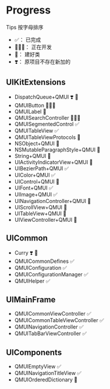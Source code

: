 # Progress

Tips
按字母排序
* ✅： 已完成
* 👨🏼‍💻： 正在开发
* 👷： 建好类
* ❣️： 原项目不存在新加的

## UIKitExtensions

* DispatchQueue+QMUI  ❣️ 👷
* QMUIButton  👨🏼‍💻
* QMUILabel  👷
* QMUISearchController  👨🏼‍💻
* QMUISegmentedControl  ✅
* QMUITableView  ✅
* QMUITableViewProtocols  👷
* NSObject+QMUI  👷
* NSMutableParagraphStyle+QMUI  👷
* String+QMUI  👷
* UIActivityIndicatorView+QMUI  👷
* UIBezierPath+QMUI  ✅
* UIColor+QMUI  ✅
* UIControl+QMUI  👷
* UIFont+QMUI  ✅
* UIImage+QMUI  ✅
* UINavigationController+QMUI  👷
* UIScrollView+QMUI  👷
* UITableView+QMUI  👷
* UIViewController+QMUI  👷



## UICommon

* Curry  ❣️ 👷
* QMUICommonDefines  ✅
* QMUIConfiguration  ✅
* QMUIConfigurationManager  ✅
* QMUIHelper  ✅



## UIMainFrame

* QMUICommonViewController  ✅
* QMUICommonTableViewController  ✅
* QMUINavigationController  ✅
* QMUITabBarViewController  ✅



## UIComponents

* QMUIEmptyView  ✅
* QMUINavigationTitleView   ✅
* QMUIOrderedDictionary  👷
